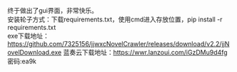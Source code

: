 终于做出了gui界面，非常快乐。<br/>
安装轮子方式：下载requirements.txt，使用cmd进入存放位置，pip install -r requirements.txt<br/>
exe下载地址：https://github.com/7325156/jjwxcNovelCrawler/releases/download/v2.2/jjNovelDownload.exe
蓝奏云下载地址：https://wwr.lanzoui.com/iGzDMu9d4fg 密码:ea9k
<img src=""/>
